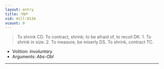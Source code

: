 ```yaml
---
layout: entry
title: འཁུམ་
vid: Hill:0134
vcount: 0
---
```

> To shrink CD\. To contract, shrink; to be afraid of, to recoil DK\. 1\. To shrink in size\. 2\. To measure, be miserly DS\. To shrink, contract TC\.

* Volition: _Involuntary_
* Arguments: _Abs-Obl_

---

